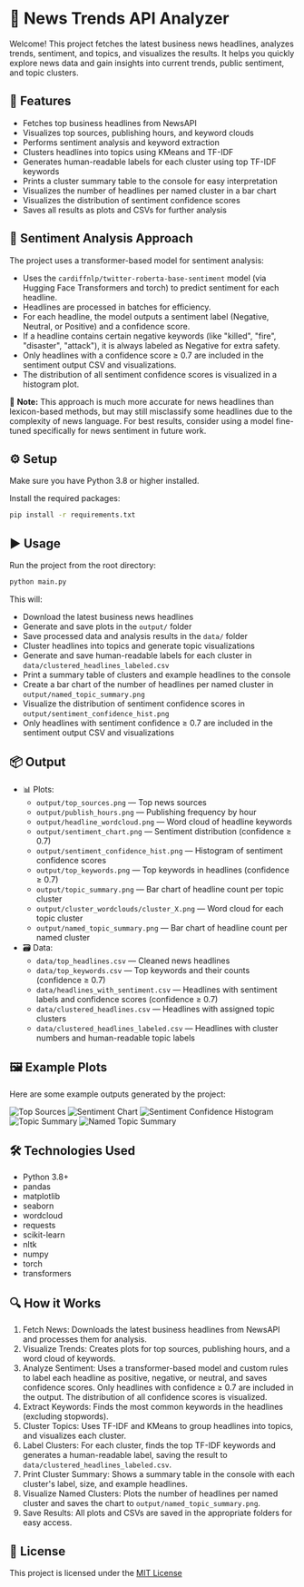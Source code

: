 # 📰 News Trends API Analyzer

Welcome! This project fetches the latest business news headlines, analyzes trends, sentiment, and topics, and visualizes the results. It helps you quickly explore news data and gain insights into current trends, public sentiment, and topic clusters.

## 🚀 Features
- Fetches top business headlines from NewsAPI
- Visualizes top sources, publishing hours, and keyword clouds
- Performs sentiment analysis and keyword extraction
- Clusters headlines into topics using KMeans and TF-IDF
- Generates human-readable labels for each cluster using top TF-IDF keywords
- Prints a cluster summary table to the console for easy interpretation
- Visualizes the number of headlines per named cluster in a bar chart
- Visualizes the distribution of sentiment confidence scores
- Saves all results as plots and CSVs for further analysis

## 🤖 Sentiment Analysis Approach
The project uses a transformer-based model for sentiment analysis:
- Uses the `cardiffnlp/twitter-roberta-base-sentiment` model (via Hugging Face Transformers and torch) to predict sentiment for each headline.
- Headlines are processed in batches for efficiency.
- For each headline, the model outputs a sentiment label (Negative, Neutral, or Positive) and a confidence score.
- If a headline contains certain negative keywords (like "killed", "fire", "disaster", "attack"), it is always labeled as Negative for extra safety.
- Only headlines with a confidence score ≥ 0.7 are included in the sentiment output CSV and visualizations.
- The distribution of all sentiment confidence scores is visualized in a histogram plot.

📝 **Note:** This approach is much more accurate for news headlines than lexicon-based methods, but may still misclassify some headlines due to the complexity of news language. For best results, consider using a model fine-tuned specifically for news sentiment in future work.

## ⚙️ Setup
Make sure you have Python 3.8 or higher installed.

Install the required packages:
```bash
pip install -r requirements.txt
```

## ▶️ Usage
Run the project from the root directory:
```bash
python main.py
```

This will:
- Download the latest business news headlines
- Generate and save plots in the `output/` folder
- Save processed data and analysis results in the `data/` folder
- Cluster headlines into topics and generate topic visualizations
- Generate and save human-readable labels for each cluster in `data/clustered_headlines_labeled.csv`
- Print a summary table of clusters and example headlines to the console
- Create a bar chart of the number of headlines per named cluster in `output/named_topic_summary.png`
- Visualize the distribution of sentiment confidence scores in `output/sentiment_confidence_hist.png`
- Only headlines with sentiment confidence ≥ 0.7 are included in the sentiment output CSV and visualizations

## 📦 Output
- 📊 Plots:
  - `output/top_sources.png` — Top news sources
  - `output/publish_hours.png` — Publishing frequency by hour
  - `output/headline_wordcloud.png` — Word cloud of headline keywords
  - `output/sentiment_chart.png` — Sentiment distribution (confidence ≥ 0.7)
  - `output/sentiment_confidence_hist.png` — Histogram of sentiment confidence scores
  - `output/top_keywords.png` — Top keywords in headlines (confidence ≥ 0.7)
  - `output/topic_summary.png` — Bar chart of headline count per topic cluster
  - `output/cluster_wordclouds/cluster_X.png` — Word cloud for each topic cluster
  - `output/named_topic_summary.png` — Bar chart of headline count per named cluster
- 🗃️ Data:
  - `data/top_headlines.csv` — Cleaned news headlines
  - `data/top_keywords.csv` — Top keywords and their counts (confidence ≥ 0.7)
  - `data/headlines_with_sentiment.csv` — Headlines with sentiment labels and confidence scores (confidence ≥ 0.7)
  - `data/clustered_headlines.csv` — Headlines with assigned topic clusters
  - `data/clustered_headlines_labeled.csv` — Headlines with cluster numbers and human-readable topic labels

## 🖼️ Example Plots
Here are some example outputs generated by the project:

![Top Sources](output/top_sources.png)
![Sentiment Chart](output/sentiment_chart.png)
![Sentiment Confidence Histogram](output/sentiment_confidence_hist.png)
![Topic Summary](output/topic_summary.png)
![Named Topic Summary](output/named_topic_summary.png)

## 🛠️ Technologies Used
- Python 3.8+
- pandas
- matplotlib
- seaborn
- wordcloud
- requests
- scikit-learn
- nltk
- numpy
- torch
- transformers

## 🔍 How it Works
1. Fetch News: Downloads the latest business headlines from NewsAPI and processes them for analysis.
2. Visualize Trends: Creates plots for top sources, publishing hours, and a word cloud of keywords.
3. Analyze Sentiment: Uses a transformer-based model and custom rules to label each headline as positive, negative, or neutral, and saves confidence scores. Only headlines with confidence ≥ 0.7 are included in the output. The distribution of all confidence scores is visualized.
4. Extract Keywords: Finds the most common keywords in the headlines (excluding stopwords).
5. Cluster Topics: Uses TF-IDF and KMeans to group headlines into topics, and visualizes each cluster.
6. Label Clusters: For each cluster, finds the top TF-IDF keywords and generates a human-readable label, saving the result to `data/clustered_headlines_labeled.csv`.
7. Print Cluster Summary: Shows a summary table in the console with each cluster's label, size, and example headlines.
8. Visualize Named Clusters: Plots the number of headlines per named cluster and saves the chart to `output/named_topic_summary.png`.
9. Save Results: All plots and CSVs are saved in the appropriate folders for easy access.

## 📄 License
This project is licensed under the [MIT License](LICENSE)
